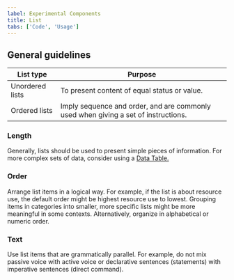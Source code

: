 ```yaml
---
label: Experimental Components
title: List
tabs: ['Code', 'Usage']
---
```


## General guidelines

| List type       | Purpose                                                                            |
| --------------- | ---------------------------------------------------------------------------------- |
| Unordered lists | To present content of equal status or value.                                       |
| Ordered lists   | Imply sequence and order, and are commonly used when giving a set of instructions. |

### Length

Generally, lists should be used to present simple pieces of information. For more complex sets of data, consider using a [Data Table.](/components/data-table)

### Order

Arrange list items in a logical way. For example, if the list is about resource use, the default order might be highest resource use to lowest. Grouping items in categories into smaller, more specific lists might be more meaningful in some contexts. Alternatively, organize in alphabetical or numeric order.

### Text

Use list items that are grammatically parallel. For example, do not mix passive voice with active voice or declarative sentences (statements) with imperative sentences (direct command).
